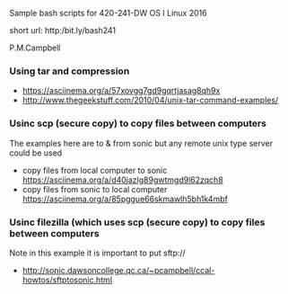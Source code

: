 Sample bash scripts for 420-241-DW OS I Linux 2016  

short url: http:/bit.ly/bash241

P.M.Campbell
### Using tar  and compression
* https://asciinema.org/a/57xovgg7gd9gqrtjasag8qh9x
* http://www.thegeekstuff.com/2010/04/unix-tar-command-examples/

### Usinc scp (secure copy) to copy files between computers
The examples here are to & from sonic but any remote 
unix type server could be used
* copy files from local computer to sonic
 https://asciinema.org/a/d40jazlg89gwtmgd9l62zqch8
* copy files from sonic to local computer 
 https://asciinema.org/a/85pggue66skmawlh5bh1k4mbf
### Usinc filezilla (which uses scp (secure copy) to copy files between computers
Note in this example it is important to put sftp://<hostname>
* http://sonic.dawsoncollege.qc.ca/~pcampbell/ccal-howtos/sftptosonic.html
